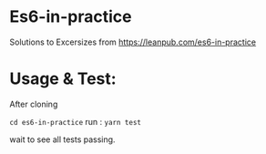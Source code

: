 # Es6-in-practice
Solutions to Excersizes from https://leanpub.com/es6-in-practice

# Usage & Test:
After cloning


   `cd es6-in-practice` run :
   `yarn test`


wait to see all tests passing.
